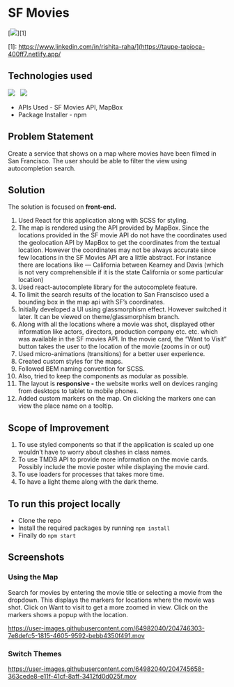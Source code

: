 # **SF Movies**

 [![](https://img.shields.io/badge/Hosted_On_Netlify-informational?style=for-the-badge&logo=netlify&labelColor=ea1c24&color=fb624c&logoColor=ffffff)][1] 
 
 [1]: https://www.linkedin.com/in/rishita-raha/](https://taupe-tapioca-400ff7.netlify.app/
 
## Technologies used 
![](https://img.shields.io/badge/React-informational?style=for-the-badge&logo=react&labelColor=ea1c24&color=fb624c&logoColor=ffffff) &nbsp;
![](https://img.shields.io/badge/SCSS-informational?style=for-the-badge&logo=sass&labelColor=ea1c24&color=fb624c&logoColor=ffffff)

- APIs Used - SF Movies API, MapBox
- Package Installer - npm

## Problem Statement

Create a service that shows on a map where movies have been filmed in San
Francisco. The user should be able to filter the view using autocompletion
search.

## Solution

The solution is focused on **front-end.** 

1. Used React for this application along with SCSS for styling. 
2. The map is rendered using the API provided by MapBox. Since the locations provided in the SF movie API do not have the coordinates used the geolocation API by MapBox to get the coordinates from the textual location. However the coordinates may not be always accurate since few locations in the SF Movies API are a little abstract. For instance there are locations like —  California between Kearney and Davis (which is not very comprehensible if it is the state California or some particular location) 
3. Used react-autocomplete library for the autocomplete feature. 
4. To limit the search results of the location to San Franscisco used a bounding box in the map api with SF’s coordinates. 
5. Initially developed a UI using glassmorphism effect. However switched it later. It can be viewed on theme/glassmorphism branch.  
6. Along with all the locations where a movie was shot, displayed other information like actors, directors, production company etc. etc. which was available in the SF movies API. In the movie card, the “Want to Visit” button takes the user to the location of the movie (zooms in or out) 
7. Used micro-animations (transitions) for a better user experience.
8. Created custom styles for the maps.  
9. Followed BEM naming convention for SCSS. 
10. Also, tried to keep the components as modular as possible. 
11. The layout is **responsive -** the website works well on devices ranging from desktops to tablet to mobile phones. 
12. Added custom markers on the map. On clicking the markers one can view the place name on a tooltip. 

## Scope of Improvement

1. To use styled components so that if the application is scaled up one wouldn’t have to worry about clashes in class names. 
2. To use TMDB API to provide more information on the movie cards. Possibly include the movie poster while displaying the movie card. 
3. To use loaders for processes that takes more time.
4. To have a light theme along with the dark theme.


## To run this project locally 
- Clone the repo 
- Install the required packages by running `npm install`
- Finally do `npm start` 

## Screenshots 

### Using the Map
Search for movies by entering the movie title or selecting a movie from the dropdown. This displays the markers for locations where the movie was shot. Click on Want to visit to get a more zoomed in view. Click on the markers shows a popup with the location. 


https://user-images.githubusercontent.com/64982040/204746303-7e8defc5-1815-4605-9592-bebb4350f491.mov


### Switch Themes 

https://user-images.githubusercontent.com/64982040/204745658-363cede8-e11f-41cf-8aff-3412fd0d025f.mov

